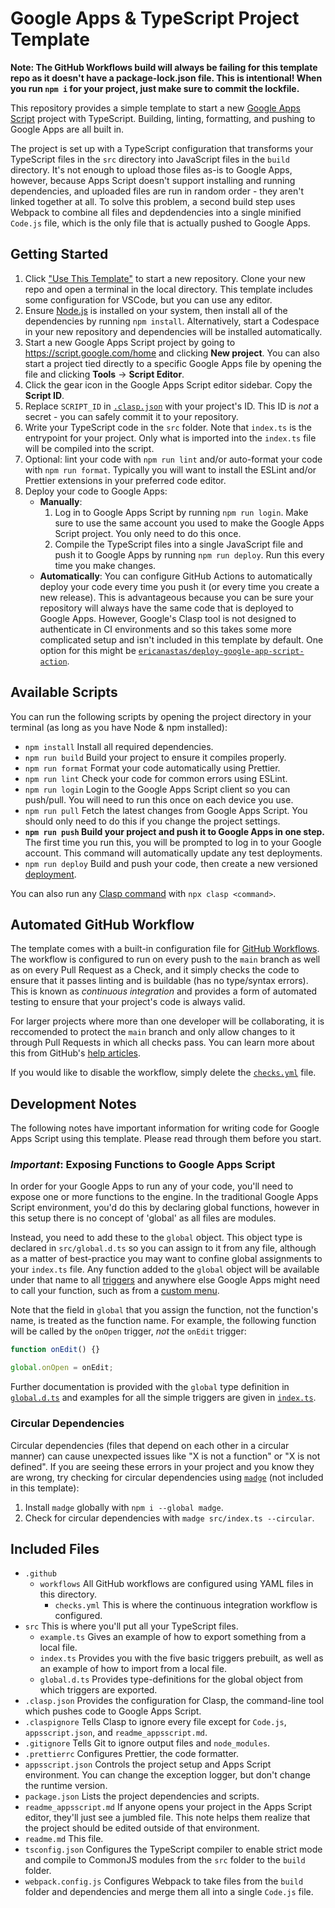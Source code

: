 # Google Apps & TypeScript Project Template

**Note: The GitHub Workflows build will always be failing for this template repo as it doesn't have
a package-lock.json file. This is intentional! When you run `npm i` for your project, just make sure
to commit the lockfile.**

This repository provides a simple template to start a new
[Google Apps Script](https://developers.google.com/apps-script) project with TypeScript. Building,
linting, formatting, and pushing to Google Apps are all built in.

The project is set up with a TypeScript configuration that transforms your TypeScript files in the
`src` directory into JavaScript files in the `build` directory. It's not enough to upload those
files as-is to Google Apps, however, because Apps Script doesn't support installing and running
dependencies, and uploaded files are run in random order - they aren't linked together at all. To
solve this problem, a second build step uses Webpack to combine all files and depdendencies into a
single minified `Code.js` file, which is the only file that is actually pushed to Google Apps.

## Getting Started

1. Click ["Use This Template"](https://github.com/iansan5653/gas-ts-template/generate) to start a
   new repository. Clone your new repo and open a terminal in the local directory. This template
   includes some configuration for VSCode, but you can use any editor.
2. Ensure [Node.js](https://nodejs.org/en/) is installed on your system, then install all of the
   dependencies by running `npm install`. Alternatively, start a Codespace in your new repository
   and dependencies will be installed automatically.
3. Start a new Google Apps Script project by going to https://script.google.com/home and clicking
   **New project**. You can also start a project tied directly to a specific Google Apps file by
   opening the file and clicking **Tools** -> **Script Editor**.
4. Click the gear icon in the Google Apps Script editor sidebar. Copy the **Script ID**.
5. Replace `SCRIPT_ID` in [`.clasp.json`](./.clasp.json) with your project's ID. This ID is _not_ a
   secret - you can safely commit it to your repository.
6. Write your TypeScript code in the `src` folder. Note that `index.ts` is the entrypoint for your
   project. Only what is imported into the `index.ts` file will be compiled into the script.
7. Optional: lint your code with `npm run lint` and/or auto-format your code with `npm run format`.
   Typically you will want to install the ESLint and/or Prettier extensions in your preferred code
   editor.
8. Deploy your code to Google Apps:
   - **Manually**:
     1. Log in to Google Apps Script by running `npm run login`. Make sure to use the same account
        you used to make the Google Apps Script project. You only need to do this once.
     2. Compile the TypeScript files into a single JavaScript file and push it to Google Apps by
        running `npm run deploy`. Run this every time you make changes.
   - **Automatically**: You can configure GitHub Actions to automatically deploy your code every
     time you push it (or every time you create a new release). This is advantageous because you can
     be sure your repository will always have the same code that is deployed to Google Apps.
     However, Google's Clasp tool is not designed to authenticate in CI environments and so this
     takes some more complicated setup and isn't included in this template by default. One option
     for this might be
     [`ericanastas/deploy-google-app-script-action`](https://github.com/ericanastas/deploy-google-app-script-action).

## Available Scripts

You can run the following scripts by opening the project directory in your terminal (as long as you
have Node & npm installed):

- `npm install` Install all required dependencies.
- `npm run build` Build your project to ensure it compiles properly.
- `npm run format` Format your code automatically using Prettier.
- `npm run lint` Check your code for common errors using ESLint.
- `npm run login` Login to the Google Apps Script client so you can push/pull. You will need to run
  this once on each device you use.
- `npm run pull` Fetch the latest changes from Google Apps Script. You should only need to do this
  if you change the project settings.
- **`npm run push` Build your project and push it to Google Apps in one step.** The first time you
  run this, you will be prompted to log in to your Google account. This command will automatically
  update any test deployments.
- `npm run deploy` Build and push your code, then create a new versioned
  [deployment](https://developers.google.com/apps-script/concepts/deployments).

You can also run any [Clasp command](https://developers.google.com/apps-script/guides/clasp) with `npx clasp <command>`.

## Automated GitHub Workflow

The template comes with a built-in configuration file for
[GitHub Workflows](https://help.github.com/en/actions/configuring-and-managing-workflows). The
workflow is configured to run on every push to the `main` branch as well as on every Pull Request as
a Check, and it simply checks the code to ensure that it passes linting and is buildable (has no
type/syntax errors). This is known as _continuous integration_ and provides a form of automated
testing to ensure that your project's code is always valid.

For larger projects where more than one developer will be collaborating, it is reccomended to
protect the `main` branch and only allow changes to it through Pull Requests in which all checks
pass. You can learn more about this from GitHub's
[help articles](https://help.github.com/en/github/administering-a-repository/about-protected-branches).

If you would like to disable the workflow, simply delete the
[`checks.yml`](./.github/workflows/checks.yml) file.

## Development Notes

The following notes have important information for writing code for Google Apps Script using this
template. Please read through them before you start.

### **_Important_**: Exposing Functions to Google Apps Script

In order for your Google Apps to run any of your code, you'll need to expose one or more functions
to the engine. In the traditional Google Apps Script environment, you'd do this by declaring global
functions, however in this setup there is no concept of 'global' as all files are modules.

Instead, you need to add these to the `global` object. This object type is declared in
`src/global.d.ts` so you can assign to it from any file, although as a matter of best-practice you
may want to confine global assignments to your `index.ts` file. Any function added to the `global`
object will be available under that name to all
[triggers](https://developers.google.com/apps-script/guides/triggers) and anywhere else Google Apps
might need to call your function, such as from a
[custom menu](https://developers.google.com/apps-script/guides/menus).

Note that the field in `global` that you assign the function, not the function's name, is treated as
the function name. For example, the following function will be called by the `onOpen` trigger, _not_
the `onEdit` trigger:

```ts
function onEdit() {}

global.onOpen = onEdit;
```

Further documentation is provided with the `global` type definition in
[`global.d.ts`](https://github.com/iansan5653/gas-ts-template/blob/master/src/global.d.ts) and
examples for all the simple triggers are given in
[`index.ts`](https://github.com/iansan5653/gas-ts-template/blob/master/src/index.ts#L39-L43).

### Circular Dependencies

Circular dependencies (files that depend on each other in a circular manner) can cause unexpected
issues like "X is not a function" or "X is not defined". If you are seeing these errors in your
project and you know they are wrong, try checking for circular dependencies using
[`madge`](https://github.com/pahen/madge) (not included in this template):

1. Install `madge` globally with `npm i --global madge`.
2. Check for circular dependencies with `madge src/index.ts --circular`.

## Included Files

- `.github`
  - `workflows` All GitHub workflows are configured using YAML files in this directory.
    - `checks.yml` This is where the continuous integration workflow is configured.
- `src` This is where you'll put all your TypeScript files.
  - `example.ts` Gives an example of how to export something from a local file.
  - `index.ts` Provides you with the five basic triggers prebuilt, as well as an example of how to
    import from a local file.
  - `global.d.ts` Provides type-definitions for the global object from which triggers are exported.
- `.clasp.json` Provides the configuration for Clasp, the command-line tool which pushes code to
  Google Apps Script.
- `.claspignore` Tells Clasp to ignore every file except for `Code.js`, `appsscript.json`, and
  `readme_appsscript.md`.
- `.gitignore` Tells Git to ignore output files and `node_modules`.
- `.prettierrc` Configures Prettier, the code formatter.
- `appsscript.json` Controls the project setup and Apps Script environment. You can change the
  exception logger, but don't change the runtime version.
- `package.json` Lists the project dependencies and scripts.
- `readme_appsscript.md` If anyone opens your project in the Apps Script editor, they'll just see a
  jumbled file. This note helps them realize that the project should be edited outside of that
  environment.
- `readme.md` This file.
- `tsconfig.json` Configures the TypeScript compiler to enable strict mode and compile to CommonJS
  modules from the `src` folder to the `build` folder.
- `webpack.config.js` Configures Webpack to take files from the `build` folder and dependencies and
  merge them all into a single `Code.js` file.
